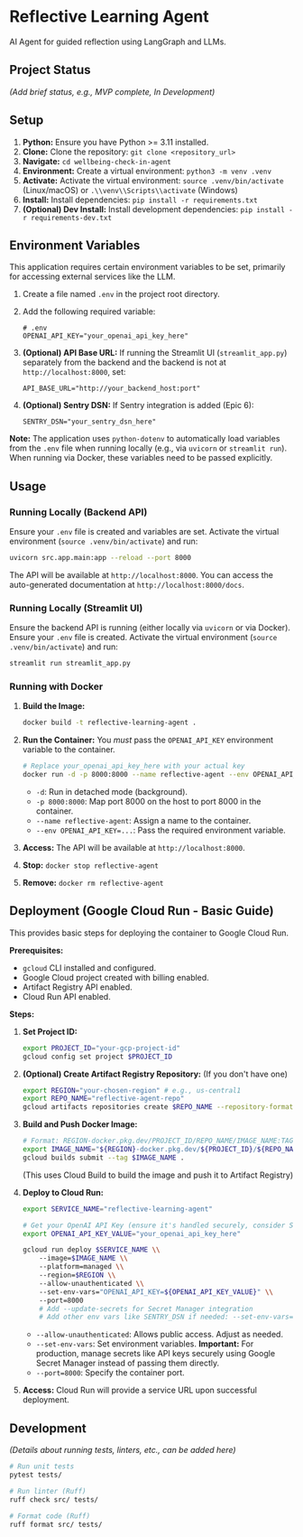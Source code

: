 # Reflective Learning Agent

AI Agent for guided reflection using LangGraph and LLMs.

## Project Status

*(Add brief status, e.g., MVP complete, In Development)*

## Setup

1.  **Python:** Ensure you have Python >= 3.11 installed.
2.  **Clone:** Clone the repository: `git clone <repository_url>`
3.  **Navigate:** `cd wellbeing-check-in-agent`
4.  **Environment:** Create a virtual environment: `python3 -m venv .venv`
5.  **Activate:** Activate the virtual environment: `source .venv/bin/activate` (Linux/macOS) or `.\\venv\\Scripts\\activate` (Windows)
6.  **Install:** Install dependencies: `pip install -r requirements.txt`
7.  **(Optional) Dev Install:** Install development dependencies: `pip install -r requirements-dev.txt`

## Environment Variables

This application requires certain environment variables to be set, primarily for accessing external services like the LLM.

1.  Create a file named `.env` in the project root directory.
2.  Add the following required variable:

    ```dotenv
    # .env
    OPENAI_API_KEY="your_openai_api_key_here"
    ```

3.  **(Optional) API Base URL:** If running the Streamlit UI (`streamlit_app.py`) separately from the backend and the backend is not at `http://localhost:8000`, set:
    ```dotenv
    API_BASE_URL="http://your_backend_host:port"
    ```

4.  **(Optional) Sentry DSN:** If Sentry integration is added (Epic 6):
    ```dotenv
    SENTRY_DSN="your_sentry_dsn_here"
    ```

**Note:** The application uses `python-dotenv` to automatically load variables from the `.env` file when running locally (e.g., via `uvicorn` or `streamlit run`). When running via Docker, these variables need to be passed explicitly.

## Usage

### Running Locally (Backend API)

Ensure your `.env` file is created and variables are set.
Activate the virtual environment (`source .venv/bin/activate`) and run:

```bash
uvicorn src.app.main:app --reload --port 8000
```

The API will be available at `http://localhost:8000`.
You can access the auto-generated documentation at `http://localhost:8000/docs`.

### Running Locally (Streamlit UI)

Ensure the backend API is running (either locally via `uvicorn` or via Docker).
Ensure your `.env` file is created.
Activate the virtual environment (`source .venv/bin/activate`) and run:

```bash
streamlit run streamlit_app.py
```

### Running with Docker

1.  **Build the Image:**
    ```bash
    docker build -t reflective-learning-agent .
    ```

2.  **Run the Container:** You *must* pass the `OPENAI_API_KEY` environment variable to the container.
    ```bash
    # Replace your_openai_api_key_here with your actual key
    docker run -d -p 8000:8000 --name reflective-agent --env OPENAI_API_KEY="your_openai_api_key_here" reflective-learning-agent
    ```
    *   `-d`: Run in detached mode (background).
    *   `-p 8000:8000`: Map port 8000 on the host to port 8000 in the container.
    *   `--name reflective-agent`: Assign a name to the container.
    *   `--env OPENAI_API_KEY=...`: Pass the required environment variable.

3.  **Access:** The API will be available at `http://localhost:8000`.
4.  **Stop:** `docker stop reflective-agent`
5.  **Remove:** `docker rm reflective-agent`

## Deployment (Google Cloud Run - Basic Guide)

This provides basic steps for deploying the container to Google Cloud Run.

**Prerequisites:**
*   `gcloud` CLI installed and configured.
*   Google Cloud project created with billing enabled.
*   Artifact Registry API enabled.
*   Cloud Run API enabled.

**Steps:**

1.  **Set Project ID:**
    ```bash
    export PROJECT_ID="your-gcp-project-id"
    gcloud config set project $PROJECT_ID
    ```

2.  **(Optional) Create Artifact Registry Repository:** (If you don't have one)
    ```bash
    export REGION="your-chosen-region" # e.g., us-central1
    export REPO_NAME="reflective-agent-repo"
    gcloud artifacts repositories create $REPO_NAME --repository-format=docker --location=$REGION --description="Docker repository for Reflective Agent"
    ```

3.  **Build and Push Docker Image:**
    ```bash
    # Format: REGION-docker.pkg.dev/PROJECT_ID/REPO_NAME/IMAGE_NAME:TAG
    export IMAGE_NAME="${REGION}-docker.pkg.dev/${PROJECT_ID}/${REPO_NAME}/reflective-learning-agent:latest"
    gcloud builds submit --tag $IMAGE_NAME .
    ```
    (This uses Cloud Build to build the image and push it to Artifact Registry)

4.  **Deploy to Cloud Run:**
    ```bash
    export SERVICE_NAME="reflective-learning-agent"

    # Get your OpenAI API Key (ensure it's handled securely, consider Secret Manager)
    export OPENAI_API_KEY_VALUE="your_openai_api_key_here"

    gcloud run deploy $SERVICE_NAME \\
        --image=$IMAGE_NAME \\
        --platform=managed \\
        --region=$REGION \\
        --allow-unauthenticated \\
        --set-env-vars="OPENAI_API_KEY=${OPENAI_API_KEY_VALUE}" \\
        --port=8000
        # Add --update-secrets for Secret Manager integration
        # Add other env vars like SENTRY_DSN if needed: --set-env-vars="OPENAI_API_KEY=...,SENTRY_DSN=..."
    ```
    *   `--allow-unauthenticated`: Allows public access. Adjust as needed.
    *   `--set-env-vars`: Set environment variables. **Important:** For production, manage secrets like API keys securely using Google Secret Manager instead of passing them directly.
    *   `--port=8000`: Specify the container port.

5.  **Access:** Cloud Run will provide a service URL upon successful deployment.

## Development

*(Details about running tests, linters, etc., can be added here)*

```bash
# Run unit tests
pytest tests/

# Run linter (Ruff)
ruff check src/ tests/

# Format code (Ruff)
ruff format src/ tests/
```